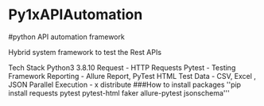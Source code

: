 # Py1xAPIAutomation

#python API automation framework

Hybrid system framework to test the Rest APIs

Tech Stack
Python3 3.8.10
Request - HTTP Requests
Pytest - Testing Framework
Reporting - Allure Report, PyTest HTML
Test Data - CSV, Excel , JSON
Parallel Execution - x distribute
###How to install packages ''pip install requests pytest pytest-html faker allure-pytest jsonschema'''
